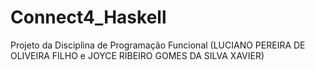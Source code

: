 # Connect4_Haskell
Projeto da Disciplina de Programação Funcional (LUCIANO PEREIRA DE OLIVEIRA FILHO e JOYCE RIBEIRO GOMES DA SILVA XAVIER)
